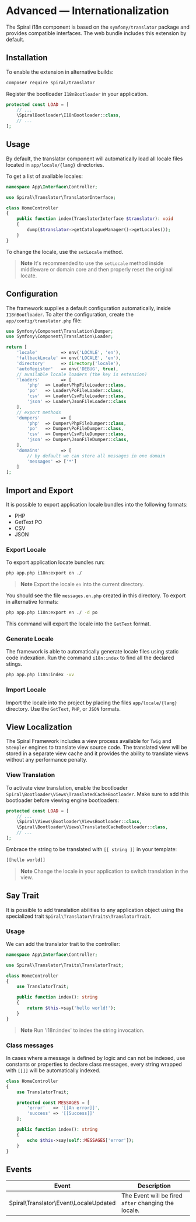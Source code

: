 # Advanced — Internationalization

The Spiral i18n component is based on the `symfony/translator` package and provides compatible interfaces.
The web bundle includes this extension by default.

## Installation

To enable the extension in alternative builds:

```bash
composer require spiral/translator
```

Register the bootloader `I18nBootloader` in your application.

```php app/src/Application/Kernel.php
protected const LOAD = [
    // ...
    \SpiralBootloader\I18nBootloader::class,
    // ...
];
```

## Usage

By default, the translator component will automatically load all locale files located in `app/locale/{lang}`
directories.

To get a list of available locales:

```php
namespace App\Interface\Controller;

use Spiral\Translator\TranslatorInterface;

class HomeController
{
    public function index(TranslatorInterface $translator): void
    {
        dump($translator->getCatalogueManager()->getLocales());
    }
}
```

To change the locale, use the `setLocale` method.

> **Note**
> It's recommended to use the `setLocale` method inside middleware or domain core and then properly reset the original
> locate.

## Configuration

The framework supplies a default configuration automatically, inside `I18nBootloader`. To alter the configuration,
create the `app/config/translator.php` file:

```php app/config/translator.php
use Symfony\Component\Translation\Dumper;
use Symfony\Component\Translation\Loader;

return [
    'locale'         => env('LOCALE', 'en'),
    'fallbackLocale' => env('LOCALE', 'en'),
    'directory'      => directory('locale'),
    'autoRegister'   => env('DEBUG', true),
    // available locale loaders (the key is extension)
    'loaders'        => [
        'php'  => Loader\PhpFileLoader::class,
        'po'   => Loader\PoFileLoader::class,
        'csv'  => Loader\CsvFileLoader::class,
        'json' => Loader\JsonFileLoader::class
    ],
    // export methods
    'dumpers'        => [
        'php'  => Dumper\PhpFileDumper::class,
        'po'   => Dumper\PoFileDumper::class,
        'csv'  => Dumper\CsvFileDumper::class,
        'json' => Dumper\JsonFileDumper::class,
    ],
    'domains'        => [
        // by default we can store all messages in one domain
        'messages' => ['*']
    ]
];
```

## Import and Export

It is possible to export application locale bundles into the following formats:

- PHP
- GetText PO
- CSV
- JSON

### Export Locale

To export application locate bundles run:

```bash
php app.php i18n:export en ./
```

> **Note**
> Export the locale `en`  into the current directory.

You should see the file `messages.en.php` created in this directory. To export in alternative formats:

```bash
php app.php i18n:export en ./ -d po
```

This command will export the locale into the `GetText` format.

### Generate Locale

The framework is able to automatically generate locale files using static code indexation. Run the command `i18n:index`
to find all the declared stings.

```bash
php app.php i18n:index -vv
```

### Import Locale

Import the locale into the project by placing the files `app/locale/{lang}` directory. Use the `GetText`, `PHP`,
or `JSON` formats.

## View Localization

The Spiral Framework includes a view process available for `Twig` and `Stempler` engines to translate view source code.
The translated view will be stored in a separate view cache and it provides the ability to translate views without any
performance penalty.

### View Translation

To activate view translation, enable the bootloader `Spiral\Bootloader\Views\TranslatedCacheBootloader`. Make sure to
add this bootloader before viewing engine bootloaders:

```php app/src/Application/Kernel.php
protected const LOAD = [
    // ...
    \Spiral\Views\Bootloader\ViewsBootloader::class,
    \Spiral\Bootloader\Views\TranslatedCacheBootloader::class,
    // ...
];
```

Embrace the string to be translated with `[[ string ]]` in your template:

```html
[[hello world]]
```

> **Note**
> Change the locale in your application to switch translation in the view.

## Say Trait

It is possible to add translation abilities to any application object using the specialized trait
`Spiral\Translator\Traits\TranslatorTrait`.

### Usage

We can add the translator trait to the controller:

```php
namespace App\Interface\Controller;

use Spiral\Translator\Traits\TranslatorTrait;

class HomeController
{
    use TranslatorTrait;

    public function index(): string
    {
        return $this->say('hello world!');
    }
}
```

> **Note**
> Run 'i18n:index' to index the string invocation.

### Class messages

In cases where a message is defined by logic and can not be indexed, use constants or properties to declare class messages, every string wrapped with `[[]]` will be automatically indexed.

```php
class HomeController 
{
    use TranslatorTrait;

    protected const MESSAGES = [
        'error'   => '[[An error]]',
        'success' => '[[Success]]'
    ];

    public function index(): string
    {
        echo $this->say(self::MESSAGES['error']);
    }
}
```

## Events

| Event                                 | Description                                          |
|---------------------------------------|------------------------------------------------------|
| Spiral\Translator\Event\LocaleUpdated | The Event will be fired `after` changing the locale. |
